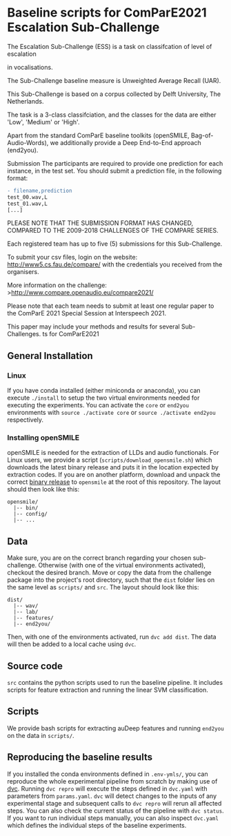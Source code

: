 # Baseline scripts for ComParE2021 Escalation Sub-Challenge


The Escalation Sub-Challenge (ESS) is a task on classifcation of level of escalation 


in vocalisations.

The Sub-Challenge baseline measure is Unweighted Average Recall (UAR).

This Sub-Challenge is based on a corpus collected by Delft University, The Netherlands.

The task is a 3-class classifciation, and the classes for the data are either 'Low', 'Medium' or 'High'. 

Apart from the standard ComParE baseline toolkits (openSMILE, Bag-of-Audio-Words), we additionally provide a Deep End-to-End approach (end2you).

Submission
The participants are required to provide one prediction for each instance, in the test set. You should submit a prediction file, in the following format:



```diff
- filename,prediction
test_00.wav,L
test_01.wav,L
[...]

```

PLEASE NOTE THAT THE SUBMISSION FORMAT HAS CHANGED, COMPARED TO THE 2009-2018 CHALLENGES OF THE COMPARE SERIES.

Each registered team has up to five (5) submissions for this Sub-Challenge.

To submit your csv files, login on the website: http://www5.cs.fau.de/compare/ with the credentials you received from the organisers.

More information on the challenge: >http://www.compare.openaudio.eu/compare2021/

Please note that each team needs to submit at least one regular paper to the ComParE 2021 Special Session at Interspeech 2021.

This paper may include your methods and results for several Sub-Challenges. ts for ComParE2021



## General Installation
### Linux
If you have conda installed (either miniconda or anaconda), you can execute `./install` to setup the two virtual environments needed for executing the experiments. You can activate the `core` or `end2you` environments with `source ./activate core` or `source ./activate end2you` respectively. 

### Installing openSMILE
openSMILE is needed for the extraction of LLDs and audio functionals. For Linux users, we provide a script (`scripts/download_opensmile.sh`) which downloads the latest binary release and puts it in the location expected by extraction codes. If you are on another platform, download and unpack the correct [binary release](https://github.com/audeering/opensmile/releases/tag/v3.0.0) to `opensmile` at the root of this repository. The layout should then look like this:
```
opensmile/
  |-- bin/
  |-- config/
  |-- ...
```
## Data
Make sure, you are on the correct branch regarding your chosen sub-challenge. Otherwise (with one of the virtual environments activated), checkout the desired branch. Move or copy the data from the challenge package into the project's root directory, such that the `dist` folder lies on the same level as `scripts/` and `src`. The layout should look like this:
```
dist/
  |-- wav/
  |-- lab/
  |-- features/
  |-- end2you/
```
Then, with one of the environments activated, run `dvc add dist`. The data will then be added to a local cache using `dvc`.

## Source code
`src` contains the python scripts used to run the baseline pipeline. It includes scripts for feature extraction and running the linear SVM classification.

## Scripts
We provide bash scripts for extracting auDeep features and running `end2you` on the data in `scripts/`.

## Reproducing the baseline results
If you installed the conda environments defined in `.env-ymls/`, you can reproduce the whole experimental pipeline from scratch by making use of [dvc](https://dvc.org/). Running `dvc repro` will execute the steps defined in `dvc.yaml` with parameters from `params.yaml`. `dvc` will detect changes to the inputs of any experimental stage and subsequent calls to `dvc repro` will rerun all affected steps. You can also check the current status of the pipeline with `dvc status`. If you want to run individual steps manually, you can also inspect `dvc.yaml` which defines the individual steps of the baseline experiments.

